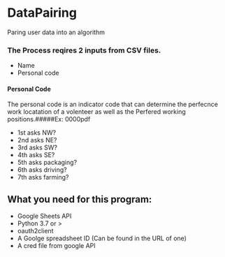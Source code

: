 # DataPairing
Paring user data into an algorithm 

### The Process reqires 2 inputs from CSV files. 
- Name
- Personal code

#### Personal Code
The personal code is an indicator code that can determine the perfecnce work locatation of a volenteer as well as the Perfered working positions.#####Ex: 0000pdf
- 1st asks NW? 
- 2nd asks NE?
- 3rd asks SW?
- 4th asks SE?
- 5th asks packaging?
- 6th asks driving? 
- 7th asks farming?

## What you need for this program:
- Google Sheets API
- Python 3.7 or > 
- oauth2client 
- A Goolge spreadsheet ID (Can be found in the URL of one)
- A cred file from google API
